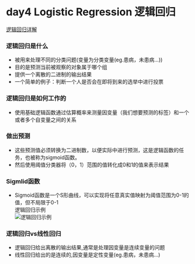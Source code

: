 # day4 Logistic Regression 逻辑回归
[逻辑回归详解](https://blog.csdn.net/liulina603/article/details/78676723)
### 逻辑回归是什么
* 被用来处理不同的分类问题(变量为分类变量(eg.患病，未患病...))
* 目的是预测当前被观察的对象属于哪个组
* 提供一个离散的二进制的输出结果
* 一个简单的例子：判断一个人是否会在即将到来的选举中进行投票
### 逻辑回归是如何工作的
* 使用基础逻辑函数通过估算概率来测量因变量（我们想要预测的标签）和一个或者多个自变量之间的关系
### 做出预测
* 这些预测值必须转换为二进制数，以便实际中进行预测，这是逻辑函数的任务，也被称为sigmoid函数。
* 然后使用阈值分类器将（0，1）范围的值转化成0和1的值来表示结果
### Sigmlid函数
* Sigmoid函数是一个S形曲线，可以实现将任意真实值映射为阈值范围为0-1的值，但不局限于0-1  
逻辑回归示例  
![逻辑回归示例](https://github.com/liangju1996/100-days-of-ml-code/blob/master/图片/day4.png)

### 逻辑回归vs线性回归
* 逻辑回归给出离散的输出结果,通常是处理因变量是连续变量的问题
* 线性回归给出的是连续的,因变量是定性变量(eg.患病，未患病...)
